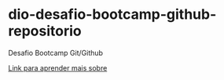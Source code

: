 # dio-desafio-bootcamp-github-repositorio
Desafio Bootcamp Git/Github

[Link para aprender mais sobre](https://www.markdownguide.org/getting-started/)
